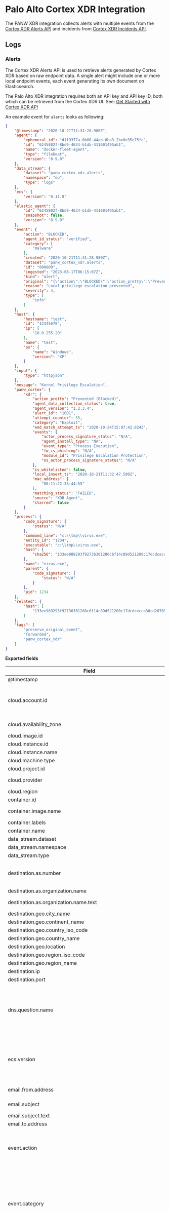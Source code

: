 # Palo Alto Cortex XDR Integration

The PANW XDR integration collects alerts with multiple events from the [Cortex XDR Alerts API](https://docs-cortex.paloaltonetworks.com/r/Cortex-XDR-REST-API/Get-all-Alerts) and incidents from [Cortex XDR Incidents API](https://docs-cortex.paloaltonetworks.com/r/Cortex-XDR-REST-API/IncidentManagement).

## Logs

### Alerts

The Cortex XDR Alerts API is used to retrieve alerts generated by Cortex XDR based on raw endpoint data. A single alert might include one or more local endpoint events, each event generating its own document on Elasticsearch.

The Palo Alto XDR integration requires both an API key and API key ID, both which can be retrieved from the Cortex XDR UI. See: [Get Started with Cortex XDR API](https://docs.paloaltonetworks.com/cortex/cortex-xdr/cortex-xdr-api/cortex-xdr-api-overview/get-started-with-cortex-xdr-apis.html)

An example event for `alerts` looks as following:

```json
{
    "@timestamp": "2020-10-21T11:31:28.980Z",
    "agent": {
        "ephemeral_id": "d1f9377a-0b86-44ab-8ba3-2be0e35e75fc",
        "id": "6245802f-8bd9-4634-b1db-411601495ab1",
        "name": "docker-fleet-agent",
        "type": "filebeat",
        "version": "8.9.0"
    },
    "data_stream": {
        "dataset": "panw_cortex_xdr.alerts",
        "namespace": "ep",
        "type": "logs"
    },
    "ecs": {
        "version": "8.11.0"
    },
    "elastic_agent": {
        "id": "6245802f-8bd9-4634-b1db-411601495ab1",
        "snapshot": false,
        "version": "8.9.0"
    },
    "event": {
        "action": "BLOCKED",
        "agent_id_status": "verified",
        "category": [
            "malware"
        ],
        "created": "2020-10-21T11:31:28.980Z",
        "dataset": "panw_cortex_xdr.alerts",
        "id": "800800",
        "ingested": "2023-08-17T06:15:07Z",
        "kind": "alert",
        "original": "{\"action\":\"BLOCKED\",\"action_pretty\":\"Prevented (Blocked)\",\"agent_data_collection_status\":true,\"agent_device_domain\":null,\"agent_fqdn\":\"test\",\"agent_is_vdi\":null,\"agent_os_sub_type\":\"XP\",\"agent_os_type\":\"Windows\",\"agent_version\":\"1.2.3.4\",\"alert_id\":\"1001\",\"attempt_counter\":55,\"bioc_category_enum_key\":null,\"bioc_indicator\":null,\"category\":\"Exploit\",\"deduplicate_tokens\":null,\"description\":\"Local privilege escalation prevented\",\"detection_timestamp\":1603279888980,\"end_match_attempt_ts\":1603552062824,\"endpoint_id\":\"12345678\",\"events\":{\"action_country\":\"UNKNOWN\",\"action_external_hostname\":null,\"action_file_macro_sha256\":null,\"action_file_md5\":null,\"action_file_name\":null,\"action_file_path\":null,\"action_file_sha256\":null,\"action_local_ip\":null,\"action_local_port\":null,\"action_process_causality_id\":null,\"action_process_image_command_line\":null,\"action_process_image_name\":null,\"action_process_image_sha256\":null,\"action_process_instance_id\":null,\"action_process_signature_status\":\"N/A\",\"action_process_signature_vendor\":null,\"action_registry_data\":null,\"action_registry_full_key\":null,\"action_registry_key_name\":null,\"action_registry_value_name\":null,\"action_remote_ip\":null,\"action_remote_port\":null,\"actor_causality_id\":null,\"actor_process_causality_id\":null,\"actor_process_command_line\":\"c:\\\\tmp\\\\virus.exe\",\"actor_process_image_md5\":null,\"actor_process_image_name\":\"virus.exe\",\"actor_process_image_path\":\"c:\\\\tmp\\\\virus.exe\",\"actor_process_image_sha256\":\"133ee989293f92736301280c6f14c89d521200c17dcdcecca30cd20705332d44\",\"actor_process_instance_id\":\"1234\",\"actor_process_os_pid\":1234,\"actor_process_signature_status\":\"N/A\",\"actor_process_signature_vendor\":null,\"actor_thread_thread_id\":null,\"agent_host_boot_time\":null,\"agent_install_type\":\"NA\",\"association_strength\":null,\"causality_actor_causality_id\":null,\"causality_actor_process_command_line\":null,\"causality_actor_process_execution_time\":null,\"causality_actor_process_image_md5\":null,\"causality_actor_process_image_name\":null,\"causality_actor_process_image_path\":null,\"causality_actor_process_image_sha256\":null,\"causality_actor_process_signature_status\":\"N/A\",\"causality_actor_process_signature_vendor\":null,\"dns_query_name\":null,\"dst_action_country\":null,\"dst_action_external_hostname\":null,\"dst_action_external_port\":null,\"dst_agent_id\":null,\"dst_association_strength\":null,\"dst_causality_actor_process_execution_time\":null,\"event_id\":null,\"event_sub_type\":null,\"event_timestamp\":1603279888980,\"event_type\":\"Process Execution\",\"fw_app_category\":null,\"fw_app_id\":null,\"fw_app_subcategory\":null,\"fw_app_technology\":null,\"fw_device_name\":null,\"fw_email_recipient\":null,\"fw_email_sender\":null,\"fw_email_subject\":null,\"fw_interface_from\":null,\"fw_interface_to\":null,\"fw_is_phishing\":\"N/A\",\"fw_misc\":null,\"fw_rule\":null,\"fw_rule_id\":null,\"fw_serial_number\":null,\"fw_url_domain\":null,\"fw_vsys\":null,\"fw_xff\":null,\"module_id\":\"Privilege Escalation Protection\",\"os_actor_causality_id\":null,\"os_actor_effective_username\":null,\"os_actor_process_causality_id\":null,\"os_actor_process_command_line\":null,\"os_actor_process_image_name\":null,\"os_actor_process_image_path\":null,\"os_actor_process_image_sha256\":null,\"os_actor_process_instance_id\":null,\"os_actor_process_os_pid\":null,\"os_actor_process_signature_status\":\"N/A\",\"os_actor_process_signature_vendor\":null,\"os_actor_thread_thread_id\":null,\"story_id\":null,\"user_name\":null},\"external_id\":\"800800\",\"filter_rule_id\":null,\"host_ip\":[\"10.0.255.20\"],\"host_name\":\"Test\",\"is_whitelisted\":false,\"local_insert_ts\":1603279967500,\"mac\":null,\"mac_address\":[\"00:11:22:33:44:55\"],\"matching_service_rule_id\":null,\"matching_status\":\"FAILED\",\"mitre_tactic_id_and_name\":[\"\"],\"mitre_technique_id_and_name\":[\"\"],\"name\":\"Kernel Privilege Escalation\",\"severity\":\"high\",\"source\":\"XDR Agent\",\"starred\":false}",
        "reason": "Local privilege escalation prevented",
        "severity": 4,
        "type": [
            "info"
        ]
    },
    "host": {
        "hostname": "test",
        "id": "12345678",
        "ip": [
            "10.0.255.20"
        ],
        "name": "test",
        "os": {
            "name": "Windows",
            "version": "XP"
        }
    },
    "input": {
        "type": "httpjson"
    },
    "message": "Kernel Privilege Escalation",
    "panw_cortex": {
        "xdr": {
            "action_pretty": "Prevented (Blocked)",
            "agent_data_collection_status": true,
            "agent_version": "1.2.3.4",
            "alert_id": "1001",
            "attempt_counter": 55,
            "category": "Exploit",
            "end_match_attempt_ts": "2020-10-24T15:07:42.824Z",
            "events": {
                "actor_process_signature_status": "N/A",
                "agent_install_type": "NA",
                "event_type": "Process Execution",
                "fw_is_phishing": "N/A",
                "module_id": "Privilege Escalation Protection",
                "os_actor_process_signature_status": "N/A"
            },
            "is_whitelisted": false,
            "local_insert_ts": "2020-10-21T11:32:47.500Z",
            "mac_address": [
                "00:11:22:33:44:55"
            ],
            "matching_status": "FAILED",
            "source": "XDR Agent",
            "starred": false
        }
    },
    "process": {
        "code_signature": {
            "status": "N/A"
        },
        "command_line": "c:\\tmp\\virus.exe",
        "entity_id": "1234",
        "executable": "c:\\tmp\\virus.exe",
        "hash": {
            "sha256": "133ee989293f92736301280c6f14c89d521200c17dcdcecca30cd20705332d44"
        },
        "name": "virus.exe",
        "parent": {
            "code_signature": {
                "status": "N/A"
            }
        },
        "pid": 1234
    },
    "related": {
        "hash": [
            "133ee989293f92736301280c6f14c89d521200c17dcdcecca30cd20705332d44"
        ]
    },
    "tags": [
        "preserve_original_event",
        "forwarded",
        "panw_cortex_xdr"
    ]
}

```

**Exported fields**

| Field | Description | Type |
|---|---|---|
| @timestamp | Event timestamp. | date |
| cloud.account.id | The cloud account or organization id used to identify different entities in a multi-tenant environment. Examples: AWS account id, Google Cloud ORG Id, or other unique identifier. | keyword |
| cloud.availability_zone | Availability zone in which this host is running. | keyword |
| cloud.image.id | Image ID for the cloud instance. | keyword |
| cloud.instance.id | Instance ID of the host machine. | keyword |
| cloud.instance.name | Instance name of the host machine. | keyword |
| cloud.machine.type | Machine type of the host machine. | keyword |
| cloud.project.id | Name of the project in Google Cloud. | keyword |
| cloud.provider | Name of the cloud provider. Example values are aws, azure, gcp, or digitalocean. | keyword |
| cloud.region | Region in which this host is running. | keyword |
| container.id | Unique container id. | keyword |
| container.image.name | Name of the image the container was built on. | keyword |
| container.labels | Image labels. | object |
| container.name | Container name. | keyword |
| data_stream.dataset | Data stream dataset name. | constant_keyword |
| data_stream.namespace | Data stream namespace. | constant_keyword |
| data_stream.type | Data stream type. | constant_keyword |
| destination.as.number | Unique number allocated to the autonomous system. The autonomous system number (ASN) uniquely identifies each network on the Internet. | long |
| destination.as.organization.name | Organization name. | keyword |
| destination.as.organization.name.text | Multi-field of `destination.as.organization.name`. | match_only_text |
| destination.geo.city_name | City name. | keyword |
| destination.geo.continent_name | Name of the continent. | keyword |
| destination.geo.country_iso_code | Country ISO code. | keyword |
| destination.geo.country_name | Country name. | keyword |
| destination.geo.location | Longitude and latitude. | geo_point |
| destination.geo.region_iso_code | Region ISO code. | keyword |
| destination.geo.region_name | Region name. | keyword |
| destination.ip | IP address of the destination (IPv4 or IPv6). | ip |
| destination.port | Port of the destination. | long |
| dns.question.name | The name being queried. If the name field contains non-printable characters (below 32 or above 126), those characters should be represented as escaped base 10 integers (\DDD). Back slashes and quotes should be escaped. Tabs, carriage returns, and line feeds should be converted to \t, \r, and \n respectively. | keyword |
| ecs.version | ECS version this event conforms to. `ecs.version` is a required field and must exist in all events. When querying across multiple indices -- which may conform to slightly different ECS versions -- this field lets integrations adjust to the schema version of the events. | keyword |
| email.from.address | The email address of the sender, typically from the RFC 5322 `From:` header field. | keyword |
| email.subject | A brief summary of the topic of the message. | keyword |
| email.subject.text | Multi-field of `email.subject`. | match_only_text |
| email.to.address | The email address of recipient | keyword |
| event.action | The action captured by the event. This describes the information in the event. It is more specific than `event.category`. Examples are `group-add`, `process-started`, `file-created`. The value is normally defined by the implementer. | keyword |
| event.category | This is one of four ECS Categorization Fields, and indicates the second level in the ECS category hierarchy. `event.category` represents the "big buckets" of ECS categories. For example, filtering on `event.category:process` yields all events relating to process activity. This field is closely related to `event.type`, which is used as a subcategory. This field is an array. This will allow proper categorization of some events that fall in multiple categories. | keyword |
| event.created | `event.created` contains the date/time when the event was first read by an agent, or by your pipeline. This field is distinct from `@timestamp` in that `@timestamp` typically contain the time extracted from the original event. In most situations, these two timestamps will be slightly different. The difference can be used to calculate the delay between your source generating an event, and the time when your agent first processed it. This can be used to monitor your agent's or pipeline's ability to keep up with your event source. In case the two timestamps are identical, `@timestamp` should be used. | date |
| event.dataset | Event dataset | constant_keyword |
| event.ingested | Timestamp when an event arrived in the central data store. This is different from `@timestamp`, which is when the event originally occurred.  It's also different from `event.created`, which is meant to capture the first time an agent saw the event. In normal conditions, assuming no tampering, the timestamps should chronologically look like this: `@timestamp` \< `event.created` \< `event.ingested`. | date |
| event.kind | This is one of four ECS Categorization Fields, and indicates the highest level in the ECS category hierarchy. `event.kind` gives high-level information about what type of information the event contains, without being specific to the contents of the event. For example, values of this field distinguish alert events from metric events. The value of this field can be used to inform how these kinds of events should be handled. They may warrant different retention, different access control, it may also help understand whether the data is coming in at a regular interval or not. | keyword |
| event.module | Event module | constant_keyword |
| event.original | Raw text message of entire event. Used to demonstrate log integrity or where the full log message (before splitting it up in multiple parts) may be required, e.g. for reindex. This field is not indexed and doc_values are disabled. It cannot be searched, but it can be retrieved from `_source`. If users wish to override this and index this field, please see `Field data types` in the `Elasticsearch Reference`. | keyword |
| event.reason | Reason why this event happened, according to the source. This describes the why of a particular action or outcome captured in the event. Where `event.action` captures the action from the event, `event.reason` describes why that action was taken. For example, a web proxy with an `event.action` which denied the request may also populate `event.reason` with the reason why (e.g. `blocked site`). | keyword |
| event.severity | The numeric severity of the event according to your event source. What the different severity values mean can be different between sources and use cases. It's up to the implementer to make sure severities are consistent across events from the same source. The Syslog severity belongs in `log.syslog.severity.code`. `event.severity` is meant to represent the severity according to the event source (e.g. firewall, IDS). If the event source does not publish its own severity, you may optionally copy the `log.syslog.severity.code` to `event.severity`. | long |
| event.type | This is one of four ECS Categorization Fields, and indicates the third level in the ECS category hierarchy. `event.type` represents a categorization "sub-bucket" that, when used along with the `event.category` field values, enables filtering events down to a level appropriate for single visualization. This field is an array. This will allow proper categorization of some events that fall in multiple event types. | keyword |
| file.hash.md5 | MD5 hash. | keyword |
| file.hash.sha256 | SHA256 hash. | keyword |
| file.name | Name of the file including the extension, without the directory. | keyword |
| file.path | Full path to the file, including the file name. It should include the drive letter, when appropriate. | keyword |
| file.path.text | Multi-field of `file.path`. | match_only_text |
| host.architecture | Operating system architecture. | keyword |
| host.containerized | If the host is a container. | boolean |
| host.domain | Name of the domain of which the host is a member. For example, on Windows this could be the host's Active Directory domain or NetBIOS domain name. For Linux this could be the domain of the host's LDAP provider. | keyword |
| host.hostname | Hostname of the host. It normally contains what the `hostname` command returns on the host machine. | keyword |
| host.id | Unique host id. As hostname is not always unique, use values that are meaningful in your environment. Example: The current usage of `beat.name`. | keyword |
| host.ip | Host ip addresses. | ip |
| host.mac | Host MAC addresses. The notation format from RFC 7042 is suggested: Each octet (that is, 8-bit byte) is represented by two [uppercase] hexadecimal digits giving the value of the octet as an unsigned integer. Successive octets are separated by a hyphen. | keyword |
| host.name | Name of the host. It can contain what `hostname` returns on Unix systems, the fully qualified domain name, or a name specified by the user. The sender decides which value to use. | keyword |
| host.os.build | OS build information. | keyword |
| host.os.codename | OS codename, if any. | keyword |
| host.os.family | OS family (such as redhat, debian, freebsd, windows). | keyword |
| host.os.kernel | Operating system kernel version as a raw string. | keyword |
| host.os.name | Operating system name, without the version. | keyword |
| host.os.name.text | Multi-field of `host.os.name`. | text |
| host.os.platform | Operating system platform (such centos, ubuntu, windows). | keyword |
| host.os.version | Operating system version as a raw string. | keyword |
| host.type | Type of host. For Cloud providers this can be the machine type like `t2.medium`. If vm, this could be the container, for example, or other information meaningful in your environment. | keyword |
| input.type | Type of Filebeat input. | keyword |
| log.file.path | Path to the log file. | keyword |
| log.flags | Flags for the log file. | keyword |
| log.offset | Offset of the entry in the log file. | long |
| message | For log events the message field contains the log message, optimized for viewing in a log viewer. For structured logs without an original message field, other fields can be concatenated to form a human-readable summary of the event. If multiple messages exist, they can be combined into one message. | match_only_text |
| observer.egress.interface.name | Interface name as reported by the system. | keyword |
| observer.ingress.interface.name | Interface name as reported by the system. | keyword |
| observer.serial_number | Observer serial number. | keyword |
| panw_cortex.xdr.action_pretty | Pretty description of the action type. | keyword |
| panw_cortex.xdr.agent_data_collection_status | Collection status of the agent. | boolean |
| panw_cortex.xdr.agent_ip_addresses_v6 | Agent ipv6 address | ip |
| panw_cortex.xdr.agent_is_vdi | If agent is running inside a Virtual Desktop. | keyword |
| panw_cortex.xdr.agent_version | Version of the XDR Endpoint agent. | keyword |
| panw_cortex.xdr.alert_id | The ID of the alert. | keyword |
| panw_cortex.xdr.alert_type | The type of the alert. | keyword |
| panw_cortex.xdr.attempt_counter | Attempts to block or stop the malicious process. | long |
| panw_cortex.xdr.bioc_category_enum_key | Behavior Indicator type key. | keyword |
| panw_cortex.xdr.bioc_description | A description of the related bioc event. | flattened |
| panw_cortex.xdr.bioc_indicator | The Behavioral Indicator type matching to the event. | keyword |
| panw_cortex.xdr.category | The Alert category. | keyword |
| panw_cortex.xdr.deduplicate_tokens |  | keyword |
| panw_cortex.xdr.description | A description of the related event. | keyword |
| panw_cortex.xdr.end_match_attempt_ts |  | date |
| panw_cortex.xdr.endpoint_id | The unique ID of the endpoint. | keyword |
| panw_cortex.xdr.events.action_country |  | keyword |
| panw_cortex.xdr.events.action_external_hostname | Any external hostname related to the specific event action. | keyword |
| panw_cortex.xdr.events.action_file_macro_sha256 |  | keyword |
| panw_cortex.xdr.events.action_process_causality_id | The parent processor ID related to the action. | keyword |
| panw_cortex.xdr.events.actor_causality_id | The parent process ID of the actor process. | keyword |
| panw_cortex.xdr.events.actor_process_causality_id | The parent processor ID related to the actor. | keyword |
| panw_cortex.xdr.events.actor_process_command_line | Actor full command line. | keyword |
| panw_cortex.xdr.events.actor_process_image_name | Actor binary name. | keyword |
| panw_cortex.xdr.events.actor_process_image_sha256 | SHA256 hash indentifier of the actor. | keyword |
| panw_cortex.xdr.events.actor_process_instance_id | The process ID related to the actor. | keyword |
| panw_cortex.xdr.events.actor_process_signature_status | The signature of the actor process. | keyword |
| panw_cortex.xdr.events.actor_process_signature_vendor | The signature vendor of the actor process. | keyword |
| panw_cortex.xdr.events.agent_host_boot_time | Uptime of the host. | date |
| panw_cortex.xdr.events.agent_install_type | Display name of the actor. | keyword |
| panw_cortex.xdr.events.association_strength |  | long |
| panw_cortex.xdr.events.contains_featured_host |  | keyword |
| panw_cortex.xdr.events.contains_featured_ip |  | keyword |
| panw_cortex.xdr.events.contains_featured_user |  | keyword |
| panw_cortex.xdr.events.dns_query_name | The related DNS query for the event. | keyword |
| panw_cortex.xdr.events.dst_action_country | The country related to the destination. | keyword |
| panw_cortex.xdr.events.dst_action_external_hostname | The external hostname of the destination. | keyword |
| panw_cortex.xdr.events.dst_action_external_port | The external (NAT) port of the destination. | keyword |
| panw_cortex.xdr.events.dst_agent_id | The endpoint ID of a destination agent. | keyword |
| panw_cortex.xdr.events.dst_association_strength |  | long |
| panw_cortex.xdr.events.dst_causality_actor_process_execution_time | The process execution time of the destination process. | keyword |
| panw_cortex.xdr.events.event_id | The ID unique to the underlying event related to the alert. | keyword |
| panw_cortex.xdr.events.event_sub_type | Sub type of the event related to the alert. | integer |
| panw_cortex.xdr.events.event_type | Event type | keyword |
| panw_cortex.xdr.events.fw_app_category | Layer 7 application category related to the firewall event. | keyword |
| panw_cortex.xdr.events.fw_app_id | The layer 7 application ID from the firewall event. | keyword |
| panw_cortex.xdr.events.fw_app_subcategory | Layer 7 application subcategory related to the firewall event. | keyword |
| panw_cortex.xdr.events.fw_app_technology | Layer 7 application type related to the firewall event. | keyword |
| panw_cortex.xdr.events.fw_device_name | Related firewall device. | keyword |
| panw_cortex.xdr.events.fw_email_recipient |  | keyword |
| panw_cortex.xdr.events.fw_email_sender |  | keyword |
| panw_cortex.xdr.events.fw_email_subject |  | keyword |
| panw_cortex.xdr.events.fw_is_phishing | If event is related to a phishing campaign. | keyword |
| panw_cortex.xdr.events.fw_misc | Additional information related to the firewall event. | keyword |
| panw_cortex.xdr.events.fw_url_domain | Related domain to the firewall event. | keyword |
| panw_cortex.xdr.events.fw_vsys | The related VSYS name if applicable. | keyword |
| panw_cortex.xdr.events.fw_xff |  | keyword |
| panw_cortex.xdr.events.module_id | The ID of the module that caught the event. | keyword |
| panw_cortex.xdr.events.os_actor_causality_id | The ID of the OS actor process | keyword |
| panw_cortex.xdr.events.os_actor_effective_username | Username related to the OS actor. | keyword |
| panw_cortex.xdr.events.os_actor_process_causality_id | The ID of the parent process related to the OS actor. | keyword |
| panw_cortex.xdr.events.os_actor_process_command_line | OS actor full command line example. | keyword |
| panw_cortex.xdr.events.os_actor_process_image_name | OS actor binary name. | keyword |
| panw_cortex.xdr.events.os_actor_process_image_path | OS actor binary path. | keyword |
| panw_cortex.xdr.events.os_actor_process_image_sha256 | SHA256 hash indentifier of the OS actor process. | keyword |
| panw_cortex.xdr.events.os_actor_process_instance_id | The process ID related to the OS actor. | keyword |
| panw_cortex.xdr.events.os_actor_process_os_pid | The OS PID related to the related process. | integer |
| panw_cortex.xdr.events.os_actor_process_signature_status | Signature of the OS actor process. | keyword |
| panw_cortex.xdr.events.os_actor_process_signature_vendor | Signature vendor of the OS actor process. | keyword |
| panw_cortex.xdr.events.os_actor_thread_thread_id | The thread ID related to the related OS actor process. | integer |
| panw_cortex.xdr.events.story_id |  | keyword |
| panw_cortex.xdr.external_id | External ID related to the Alert itself. | keyword |
| panw_cortex.xdr.filter_rule_id | ID of the filter rule. | keyword |
| panw_cortex.xdr.is_pcap | If alert contains pcap. | boolean |
| panw_cortex.xdr.is_whitelisted | If process is whitelisted. | boolean |
| panw_cortex.xdr.local_insert_ts |  | date |
| panw_cortex.xdr.mac | Main MAC address of the agent. | keyword |
| panw_cortex.xdr.mac_address | Array of all the MAC addresses related to the agent. | keyword |
| panw_cortex.xdr.matching_service_rule_id |  | keyword |
| panw_cortex.xdr.matching_status | Matching status of the endpoint group. | keyword |
| panw_cortex.xdr.original_tags | Original tags for the asset. | keyword |
| panw_cortex.xdr.resolution_comment |  | keyword |
| panw_cortex.xdr.resolution_status |  | keyword |
| panw_cortex.xdr.source |  | keyword |
| panw_cortex.xdr.starred | If alert type is prioritized (starred). | boolean |
| process.code_signature.status | Additional information about the certificate status. This is useful for logging cryptographic errors with the certificate validity or trust status. Leave unpopulated if the validity or trust of the certificate was unchecked. | keyword |
| process.code_signature.subject_name | Subject name of the code signer | keyword |
| process.command_line | Full command line that started the process, including the absolute path to the executable, and all arguments. Some arguments may be filtered to protect sensitive information. | wildcard |
| process.command_line.text | Multi-field of `process.command_line`. | match_only_text |
| process.entity_id | Unique identifier for the process. The implementation of this is specified by the data source, but some examples of what could be used here are a process-generated UUID, Sysmon Process GUIDs, or a hash of some uniquely identifying components of a process. Constructing a globally unique identifier is a common practice to mitigate PID reuse as well as to identify a specific process over time, across multiple monitored hosts. | keyword |
| process.executable | Absolute path to the process executable. | keyword |
| process.executable.text | Multi-field of `process.executable`. | match_only_text |
| process.hash.md5 | MD5 hash. | keyword |
| process.hash.sha256 | SHA256 hash. | keyword |
| process.name | Process name. Sometimes called program name or similar. | keyword |
| process.name.text | Multi-field of `process.name`. | match_only_text |
| process.parent.code_signature.status | Additional information about the certificate status. This is useful for logging cryptographic errors with the certificate validity or trust status. Leave unpopulated if the validity or trust of the certificate was unchecked. | keyword |
| process.parent.code_signature.subject_name | Subject name of the code signer | keyword |
| process.parent.command_line | Full command line that started the process, including the absolute path to the executable, and all arguments. Some arguments may be filtered to protect sensitive information. | wildcard |
| process.parent.command_line.text | Multi-field of `process.parent.command_line`. | match_only_text |
| process.parent.entity_id | Unique identifier for the process. The implementation of this is specified by the data source, but some examples of what could be used here are a process-generated UUID, Sysmon Process GUIDs, or a hash of some uniquely identifying components of a process. Constructing a globally unique identifier is a common practice to mitigate PID reuse as well as to identify a specific process over time, across multiple monitored hosts. | keyword |
| process.parent.executable | Absolute path to the process executable. | keyword |
| process.parent.executable.text | Multi-field of `process.parent.executable`. | match_only_text |
| process.parent.hash.md5 | MD5 hash. | keyword |
| process.parent.hash.sha256 | SHA256 hash. | keyword |
| process.parent.name | Process name. Sometimes called program name or similar. | keyword |
| process.parent.name.text | Multi-field of `process.parent.name`. | match_only_text |
| process.parent.uptime | Seconds the process has been up. | long |
| process.pid | Process id. | long |
| process.thread.id | Thread ID. | long |
| registry.data.strings | Content when writing string types. Populated as an array when writing string data to the registry. For single string registry types (REG_SZ, REG_EXPAND_SZ), this should be an array with one string. For sequences of string with REG_MULTI_SZ, this array will be variable length. For numeric data, such as REG_DWORD and REG_QWORD, this should be populated with the decimal representation (e.g `"1"`). | wildcard |
| registry.key | Hive-relative path of keys. | keyword |
| registry.path | Full path, including hive, key and value | keyword |
| registry.value | Name of the value written. | keyword |
| related.hash | All the hashes seen on your event. Populating this field, then using it to search for hashes can help in situations where you're unsure what the hash algorithm is (and therefore which key name to search). | keyword |
| related.user | All the user names or other user identifiers seen on the event. | keyword |
| rule.id | A rule ID that is unique within the scope of an agent, observer, or other entity using the rule for detection of this event. | keyword |
| rule.name | The name of the rule or signature generating the event. | keyword |
| source.as.number | Unique number allocated to the autonomous system. The autonomous system number (ASN) uniquely identifies each network on the Internet. | long |
| source.as.organization.name | Organization name. | keyword |
| source.as.organization.name.text | Multi-field of `source.as.organization.name`. | match_only_text |
| source.geo.continent_name | Name of the continent. | keyword |
| source.geo.country_iso_code | Country ISO code. | keyword |
| source.geo.country_name | Country name. | keyword |
| source.geo.location | Longitude and latitude. | geo_point |
| source.ip | IP address of the source (IPv4 or IPv6). | ip |
| source.port | Port of the source. | long |
| tags | List of keywords used to tag each event. | keyword |
| threat.framework | Name of the threat framework used to further categorize and classify the tactic and technique of the reported threat. Framework classification can be provided by detecting systems, evaluated at ingest time, or retrospectively tagged to events. | keyword |
| threat.tactic.id | The id of tactic used by this threat. You can use a MITRE ATT&CK® tactic, for example. (ex. https://attack.mitre.org/tactics/TA0002/ ) | keyword |
| threat.tactic.name | Name of the type of tactic used by this threat. You can use a MITRE ATT&CK® tactic, for example. (ex. https://attack.mitre.org/tactics/TA0002/) | keyword |
| threat.technique.id | The id of technique used by this threat. You can use a MITRE ATT&CK® technique, for example. (ex. https://attack.mitre.org/techniques/T1059/) | keyword |
| threat.technique.name | The name of technique used by this threat. You can use a MITRE ATT&CK® technique, for example. (ex. https://attack.mitre.org/techniques/T1059/) | keyword |
| threat.technique.name.text | Multi-field of `threat.technique.name`. | match_only_text |
| user.domain | Name of the directory the user is a member of. For example, an LDAP or Active Directory domain name. | keyword |
| user.email | User email address. | keyword |
| user.id | Unique identifier of the user. | keyword |
| user.name | Short name or login of the user. | keyword |
| user.name.text | Multi-field of `user.name`. | match_only_text |


### Incidents

The Cortex XDR Incidents API is used to retrieve incidents generated by Cortex XDR based on raw endpoint data. A single incident might include one or more local endpoint events, each event generating its own document on Elasticsearch.

The Palo Alto XDR integration requires both an API key and API key ID, both which can be retrieved from the Cortex XDR UI. See: [Get Started with Cortex XDR API](https://docs.paloaltonetworks.com/cortex/cortex-xdr/cortex-xdr-api/cortex-xdr-api-overview/get-started-with-cortex-xdr-apis.html)

An example event for `incidents` looks as following:

```json
{
    "@timestamp": "2023-08-14T01:20:00.230Z",
    "agent": {
        "ephemeral_id": "02205f80-afa5-4cf8-a320-018c29c153fe",
        "id": "6245802f-8bd9-4634-b1db-411601495ab1",
        "name": "docker-fleet-agent",
        "type": "filebeat",
        "version": "8.9.0"
    },
    "data_stream": {
        "dataset": "panw_cortex_xdr.incidents",
        "namespace": "ep",
        "type": "logs"
    },
    "ecs": {
        "version": "8.11.0"
    },
    "elastic_agent": {
        "id": "6245802f-8bd9-4634-b1db-411601495ab1",
        "snapshot": false,
        "version": "8.9.0"
    },
    "event": {
        "agent_id_status": "verified",
        "category": [
            "malware"
        ],
        "created": "2023-08-17T06:15:40.867Z",
        "dataset": "panw_cortex_xdr.incidents",
        "id": "893",
        "ingested": "2023-08-17T06:15:43Z",
        "kind": "alert",
        "original": "{\"aggregated_score\":5,\"alert_categories\":[\"Exfiltration\"],\"alert_count\":1,\"alerts_grouping_status\":\"Enabled\",\"assigned_user_mail\":null,\"assigned_user_pretty_name\":null,\"creation_time\":1691976000230,\"critical_severity_alert_count\":0,\"description\":\"'Large Upload (Generic)' generated by XDR Analytics detected on host test1234 involving user nt authority\\\\system\",\"detection_time\":null,\"high_severity_alert_count\":0,\"host_count\":1,\"hosts\":[\"test1234:b567c1a651e66999158aef5d864dad25\"],\"incident_id\":\"893\",\"incident_name\":null,\"incident_sources\":[\"XDR Analytics\"],\"low_severity_alert_count\":1,\"manual_description\":null,\"manual_score\":null,\"manual_severity\":null,\"med_severity_alert_count\":0,\"mitre_tactics_ids_and_names\":[\"TA0010 - Exfiltration\"],\"mitre_techniques_ids_and_names\":[\"T1048 - Exfiltration Over Alternative Protocol\"],\"modification_time\":1691976000230,\"notes\":null,\"original_tags\":[\"DS:PANW/XDR Agent\",\"EG:win-server-ex-ransomeware_report\",\"EG:win-server-default\"],\"predicted_score\":5,\"resolve_comment\":null,\"resolved_timestamp\":null,\"rule_based_score\":null,\"severity\":\"low\",\"starred\":false,\"status\":\"new\",\"tags\":[\"DS:PANW/XDR Agent\",\"EG:win-server-default\",\"EG:win-server-ex-ransomeware_report\"],\"user_count\":1,\"users\":[\"nt authority\\\\system\"],\"wildfire_hits\":0,\"xdr_url\":\"https://test.xdr.eu.paloaltonetworks.com/incident-view?caseId=893\"}",
        "reason": "'Large Upload (Generic)' generated by XDR Analytics detected on host test1234 involving user nt authority\\system",
        "severity": 2,
        "type": [
            "info"
        ]
    },
    "input": {
        "type": "httpjson"
    },
    "panw_cortex": {
        "xdr": {
            "aggregated_score": 5,
            "alert_categories": [
                "Exfiltration"
            ],
            "alert_count": 1,
            "alerts_grouping_status": "Enabled",
            "creation_time": "2023-08-14T01:20:00.230Z",
            "critical_severity_alert_count": 0,
            "high_severity_alert_count": 0,
            "host_count": 1,
            "hosts": [
                "test1234:b567c1a651e66999158aef5d864dad25"
            ],
            "incident_sources": [
                "XDR Analytics"
            ],
            "low_severity_alert_count": 1,
            "med_severity_alert_count": 0,
            "mitre_tactics_ids_and_names": [
                "TA0010 - Exfiltration"
            ],
            "mitre_techniques_ids_and_names": [
                "T1048 - Exfiltration Over Alternative Protocol"
            ],
            "modification_time": "2023-08-14T01:20:00.230Z",
            "original_tags": [
                "DS:PANW/XDR Agent",
                "EG:win-server-ex-ransomeware_report",
                "EG:win-server-default"
            ],
            "predicted_score": 5,
            "starred": false,
            "status": "new",
            "user_count": 1,
            "users": [
                "nt authority\\system"
            ],
            "wildfire_hits": 0,
            "xdr_url": "https://test.xdr.eu.paloaltonetworks.com/incident-view?caseId=893"
        }
    },
    "related": {
        "hosts": [
            "test1234"
        ],
        "user": [
            "system"
        ]
    },
    "tags": [
        "preserve_original_event",
        "forwarded",
        "panw_cortex_xdr",
        "DS:PANW/XDR Agent",
        "EG:win-server-default",
        "EG:win-server-ex-ransomeware_report"
    ],
    "threat": {
        "framework": "MITRE ATT&CK",
        "tactic": {
            "id": [
                "TA0010"
            ],
            "name": [
                "Exfiltration"
            ]
        },
        "technique": {
            "id": [
                "T1048"
            ],
            "name": [
                "Exfiltration Over Alternative Protocol"
            ]
        }
    }
}

```

**Exported fields**

| Field | Description | Type |
|---|---|---|
| @timestamp | Event timestamp. | date |
| cloud.account.id | The cloud account or organization id used to identify different entities in a multi-tenant environment. Examples: AWS account id, Google Cloud ORG Id, or other unique identifier. | keyword |
| cloud.availability_zone | Availability zone in which this host is running. | keyword |
| cloud.image.id | Image ID for the cloud instance. | keyword |
| cloud.instance.id | Instance ID of the host machine. | keyword |
| cloud.instance.name | Instance name of the host machine. | keyword |
| cloud.machine.type | Machine type of the host machine. | keyword |
| cloud.project.id | Name of the project in Google Cloud. | keyword |
| cloud.provider | Name of the cloud provider. Example values are aws, azure, gcp, or digitalocean. | keyword |
| cloud.region | Region in which this host is running. | keyword |
| container.id | Unique container id. | keyword |
| container.image.name | Name of the image the container was built on. | keyword |
| container.labels | Image labels. | object |
| container.name | Container name. | keyword |
| data_stream.dataset | Data stream dataset name. | constant_keyword |
| data_stream.namespace | Data stream namespace. | constant_keyword |
| data_stream.type | Data stream type. | constant_keyword |
| ecs.version | ECS version this event conforms to. `ecs.version` is a required field and must exist in all events. When querying across multiple indices -- which may conform to slightly different ECS versions -- this field lets integrations adjust to the schema version of the events. | keyword |
| event.created | `event.created` contains the date/time when the event was first read by an agent, or by your pipeline. This field is distinct from `@timestamp` in that `@timestamp` typically contain the time extracted from the original event. In most situations, these two timestamps will be slightly different. The difference can be used to calculate the delay between your source generating an event, and the time when your agent first processed it. This can be used to monitor your agent's or pipeline's ability to keep up with your event source. In case the two timestamps are identical, `@timestamp` should be used. | date |
| event.dataset | Event dataset | constant_keyword |
| event.module | Event module | constant_keyword |
| host.architecture | Operating system architecture. | keyword |
| host.containerized | If the host is a container. | boolean |
| host.domain | Name of the domain of which the host is a member. For example, on Windows this could be the host's Active Directory domain or NetBIOS domain name. For Linux this could be the domain of the host's LDAP provider. | keyword |
| host.hostname | Hostname of the host. It normally contains what the `hostname` command returns on the host machine. | keyword |
| host.id | Unique host id. As hostname is not always unique, use values that are meaningful in your environment. Example: The current usage of `beat.name`. | keyword |
| host.ip | Host ip addresses. | ip |
| host.mac | Host MAC addresses. The notation format from RFC 7042 is suggested: Each octet (that is, 8-bit byte) is represented by two [uppercase] hexadecimal digits giving the value of the octet as an unsigned integer. Successive octets are separated by a hyphen. | keyword |
| host.name | Name of the host. It can contain what `hostname` returns on Unix systems, the fully qualified domain name, or a name specified by the user. The sender decides which value to use. | keyword |
| host.os.build | OS build information. | keyword |
| host.os.codename | OS codename, if any. | keyword |
| host.os.family | OS family (such as redhat, debian, freebsd, windows). | keyword |
| host.os.kernel | Operating system kernel version as a raw string. | keyword |
| host.os.name | Operating system name, without the version. | keyword |
| host.os.name.text | Multi-field of `host.os.name`. | text |
| host.os.platform | Operating system platform (such centos, ubuntu, windows). | keyword |
| host.os.version | Operating system version as a raw string. | keyword |
| host.type | Type of host. For Cloud providers this can be the machine type like `t2.medium`. If vm, this could be the container, for example, or other information meaningful in your environment. | keyword |
| input.type | Type of Filebeat input. | keyword |
| log.file.path | Path to the log file. | keyword |
| log.flags | Flags for the log file. | keyword |
| log.offset | Offset of the entry in the log file. | long |
| message | For log events the message field contains the log message, optimized for viewing in a log viewer. For structured logs without an original message field, other fields can be concatenated to form a human-readable summary of the event. If multiple messages exist, they can be combined into one message. | match_only_text |
| panw_cortex.xdr.aggregated_score | Aggregated incident score. | long |
| panw_cortex.xdr.alert_categories | Categories for alerts contained in the incident. | keyword |
| panw_cortex.xdr.alert_count | Count of alerts. | long |
| panw_cortex.xdr.alerts_grouping_status | Is alert grouping enabled for this incident. | keyword |
| panw_cortex.xdr.assigned_user_mail | Email for the assigned user. | keyword |
| panw_cortex.xdr.assigned_user_pretty_name | Pretty name for the assigned user. | keyword |
| panw_cortex.xdr.creation_time | Incident creation time. | date |
| panw_cortex.xdr.critical_severity_alert_count | Count of critical severity alerts for this incident. | long |
| panw_cortex.xdr.detection_time | Detection time. | flattened |
| panw_cortex.xdr.high_severity_alert_count | Count of high severity alerts for this incident. | long |
| panw_cortex.xdr.host_count | Count of hosts related to this incident. | long |
| panw_cortex.xdr.hosts | Host names and host ID's related to this incident. | keyword |
| panw_cortex.xdr.incident_id | Incident ID | keyword |
| panw_cortex.xdr.incident_name | Incident name | keyword |
| panw_cortex.xdr.incident_sources | Detection sources for this incident. | keyword |
| panw_cortex.xdr.low_severity_alert_count | Count of low severity alerts for this incident. | long |
| panw_cortex.xdr.manual_description | Manual incident description. | keyword |
| panw_cortex.xdr.manual_score | Manual incident score. | flattened |
| panw_cortex.xdr.manual_severity | Manual incident severity. | keyword |
| panw_cortex.xdr.med_severity_alert_count | Count of medium severity alerts for this incident. | long |
| panw_cortex.xdr.mitre_tactics_ids_and_names | MITRE tactic ID's and names | keyword |
| panw_cortex.xdr.mitre_techniques_ids_and_names | MITRE technique ID's and names | keyword |
| panw_cortex.xdr.modification_time | Incident modification time. | date |
| panw_cortex.xdr.notes | Incident notes. | keyword |
| panw_cortex.xdr.original_tags | Original tags for the asset. | keyword |
| panw_cortex.xdr.predicted_score | Predicted incident score. | long |
| panw_cortex.xdr.resolve_comment | Incident resolution comment. | keyword |
| panw_cortex.xdr.resolved_timestamp | Incident resolution timestamp. | date |
| panw_cortex.xdr.rule_based_score | Rule based incident score. | long |
| panw_cortex.xdr.starred | Starred incident. | boolean |
| panw_cortex.xdr.status | Incident status. | keyword |
| panw_cortex.xdr.user_count | Count of users related to the incident. | long |
| panw_cortex.xdr.users | Usernames related to the incident. | keyword |
| panw_cortex.xdr.wildfire_hits | Count of Wildfire hits. | long |
| panw_cortex.xdr.xdr_url | URL to Cortex XDR incident. | keyword |
| related.hosts | All hostnames or other host identifiers seen on your event. Example identifiers include FQDNs, domain names, workstation names, or aliases. | keyword |
| related.user | All the user names or other user identifiers seen on the event. | keyword |
| rule.id | A rule ID that is unique within the scope of an agent, observer, or other entity using the rule for detection of this event. | keyword |
| rule.name | The name of the rule or signature generating the event. | keyword |
| tags | List of keywords used to tag each event. | keyword |
| threat.framework | Name of the threat framework used to further categorize and classify the tactic and technique of the reported threat. Framework classification can be provided by detecting systems, evaluated at ingest time, or retrospectively tagged to events. | keyword |
| threat.tactic.id | The id of tactic used by this threat. You can use a MITRE ATT&CK® tactic, for example. (ex. https://attack.mitre.org/tactics/TA0002/ ) | keyword |
| threat.tactic.name | Name of the type of tactic used by this threat. You can use a MITRE ATT&CK® tactic, for example. (ex. https://attack.mitre.org/tactics/TA0002/) | keyword |
| threat.technique.id | The id of technique used by this threat. You can use a MITRE ATT&CK® technique, for example. (ex. https://attack.mitre.org/techniques/T1059/) | keyword |
| threat.technique.name | The name of technique used by this threat. You can use a MITRE ATT&CK® technique, for example. (ex. https://attack.mitre.org/techniques/T1059/) | keyword |
| threat.technique.name.text | Multi-field of `threat.technique.name`. | match_only_text |
| user.domain | Name of the directory the user is a member of. For example, an LDAP or Active Directory domain name. | keyword |
| user.email | User email address. | keyword |
| user.id | Unique identifier of the user. | keyword |
| user.name | Short name or login of the user. | keyword |
| user.name.text | Multi-field of `user.name`. | match_only_text |


